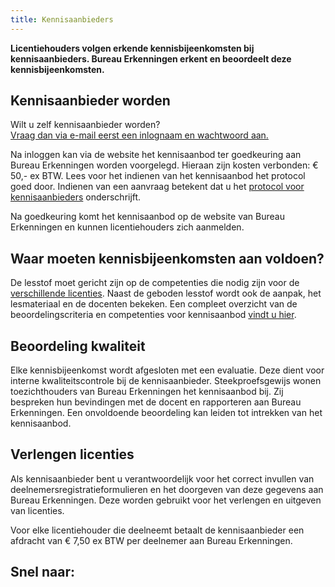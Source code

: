 ```yaml
---
title: Kennisaanbieders
---
```

**Licentiehouders volgen erkende kennisbijeenkomsten bij kennisaanbieders. Bureau Erkenningen erkent en beoordeelt deze kennisbijeenkomsten.**

## Kennisaanbieder worden

Wilt u zelf kennisaanbieder worden? \
[Vraag dan via e-mail eerst een inlognaam en wachtwoord aan.](/contact)

Na inloggen kan via de website het kennisaanbod ter goedkeuring aan Bureau Erkenningen worden voorgelegd. Hieraan zijn kosten verbonden: € 50,- ex BTW. Lees voor het indienen van het kennisaanbod het protocol goed door. Indienen van een aanvraag betekent dat u het [protocol voor kennisaanbieders](/wat-wij-doen/kennisaanbieders/protocol-voor-kennisaanbieders) onderschrijft.

Na goedkeuring komt het kennisaanbod op de website van Bureau Erkenningen en kunnen licentiehouders zich aanmelden.

## Waar moeten kennisbijeenkomsten aan voldoen?

De lesstof moet gericht zijn op de competenties die nodig zijn voor de [verschillende licenties](/licenties/welke-licenties-zijn-er). Naast de geboden lesstof wordt ook de aanpak, het lesmateriaal en de docenten bekeken. Een compleet overzicht van de beoordelingscriteria en competenties voor kennisaanbod [vindt u hier](/wat-wij-doen/kennisaanbieders/eisen-voor-kennisaanbod).

## Beoordeling kwaliteit

Elke kennisbijeenkomst wordt afgesloten met een evaluatie. Deze dient voor interne kwaliteitscontrole bij de kennisaanbieder. Steekproefsgewijs wonen toezichthouders van Bureau Erkenningen het kennisaanbod bij. Zij bespreken hun bevindingen met de docent en rapporteren aan Bureau Erkenningen. Een onvoldoende beoordeling kan leiden tot intrekken van het kennisaanbod.

## Verlengen licenties

Als kennisaanbieder bent u verantwoordelijk voor het correct invullen van deelnemersregistratieformulieren en het doorgeven van deze gegevens aan Bureau Erkenningen. Deze worden gebruikt voor het verlengen en uitgeven van licenties.

Voor elke licentiehouder die deelneemt betaalt de kennisaanbieder een afdracht van € 7,50 ex BTW per deelnemer aan Bureau Erkenningen.

## Snel naar:

<link-container>
<link-button link='{"name": "Eisen voor kennisaanbod","url": "/wat-wij-doen/kennisaanbieders/eisen-voor-kennisaanbod"}'></link-button>
<link-button link='{"name": "Protocol voor kennisaanbieders", "url": "/wat-wij-doen/kennisaanbieders/protocol-voor-kennisaanbieders"}'></link-button>
</link-container>
